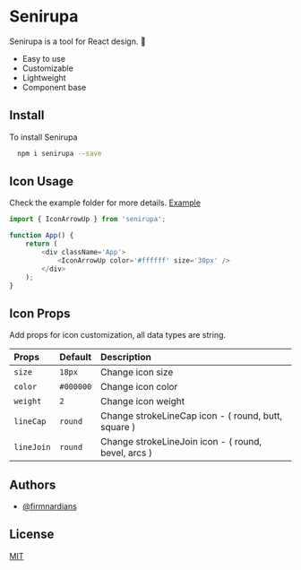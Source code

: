 # Senirupa

Senirupa is a tool for React design. 🎨

-   Easy to use
-   Customizable
-   Lightweight
-   Component base

## Install

To install Senirupa

```bash
  npm i senirupa --save
```

## Icon Usage

Check the example folder for more details. [Example](https://github.com/firmnardians/senirupa/tree/master/example)

```javascript
import { IconArrowUp } from 'senirupa';

function App() {
	return (
		<div className='App'>
			<IconArrowUp color='#ffffff' size='30px' />
		</div>
	);
}
```

## Icon Props

Add props for icon customization, all data types are string.

| Props      | Default   | Description                                         |
| :--------- | :-------- | :-------------------------------------------------- |
| `size`     | `18px`    | Change icon size                                    |
| `color`    | `#000000` | Change icon color                                   |
| `weight`   | `2`       | Change icon weight                                  |
| `lineCap`  | `round`   | Change strokeLineCap icon - ( round, butt, square ) |
| `lineJoin` | `round`   | Change strokeLineJoin icon - ( round, bevel, arcs ) |

## Authors

-   [@firmnardians](https://github.com/firmnardians)

## License

[MIT](https://choosealicense.com/licenses/mit/)
